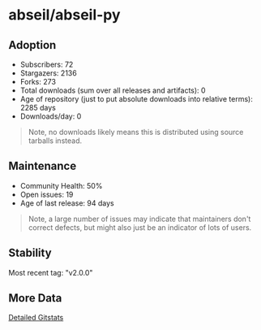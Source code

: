 # abseil/abseil-py

## Adoption

- Subscribers: 72
- Stargazers: 2136
- Forks: 273
- Total downloads (sum over all releases and artifacts): 0
- Age of repository (just to put absolute downloads into relative terms): 2285 days
- Downloads/day: 0

> Note, no downloads likely means this is distributed using source tarballs instead.

## Maintenance

- Community Health: 50%
- Open issues: 19
- Age of last release: 94 days

> Note, a large number of issues may indicate that maintainers don't correct defects, but might also
> just be an indicator of lots of users.

## Stability

Most recent tag: "v2.0.0"

## More Data

[Detailed Gitstats](/bazel-catalog/gitstats/abseil/abseil-py)

